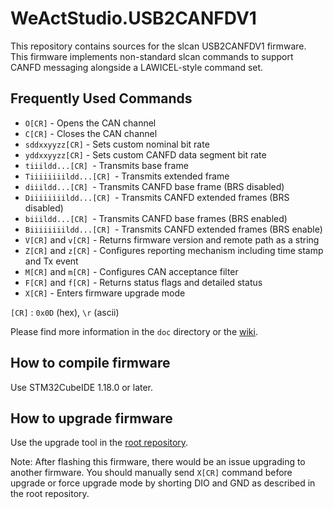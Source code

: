 # WeActStudio.USB2CANFDV1

This repository contains sources for the slcan USB2CANFDV1 firmware. This firmware implements non-standard slcan commands to support CANFD messaging alongside a LAWICEL-style command set.

## Frequently Used Commands

- `O[CR]` - Opens the CAN channel
- `C[CR]` - Closes the CAN channel
- `sddxxyyzz[CR]` - Sets custom nominal bit rate
- `yddxxyyzz[CR]` - Sets custom CANFD data segment bit rate
- `tiiildd...[CR] `- Transmits base frame
- `Tiiiiiiiildd...[CR] `- Transmits extended frame
- `diiildd...[CR] `- Transmits CANFD base frame (BRS disabled)
- `Diiiiiiiildd...[CR] `- Transmits CANFD extended frames (BRS disabled)
- `biiildd...[CR] `- Transmits CANFD base frames (BRS enabled)
- `Biiiiiiiildd...[CR] `- Transmits CANFD extended frames (BRS enable)
- `V[CR]` and `v[CR]` - Returns firmware version and remote path as a string
- `Z[CR]` and `z[CR]` - Configures reporting mechanism including time stamp and Tx event
- `M[CR]` and `m[CR]` - Configures CAN acceptance filter
- `F[CR]` and `f[CR]` - Returns status flags and detailed status
- `X[CR]` - Enters firmware upgrade mode

`[CR]` : `0x0D` (hex), `\r` (ascii)

Please find more information in the `doc` directory or the [wiki](https://github.com/Nakakiyo092/usb2canfdv1/wiki).

## How to compile firmware
Use STM32CubeIDE 1.18.0 or later.

## How to upgrade firmware
Use the upgrade tool in the [root repository](https://github.com/WeActStudio/WeActStudio.USB2CANFDV1).

Note: After flashing this firmware, there would be an issue upgrading to another firmware.
You should manually send `X[CR]` command before upgrade or force upgrade mode by shorting DIO and GND as described in the root repository.
